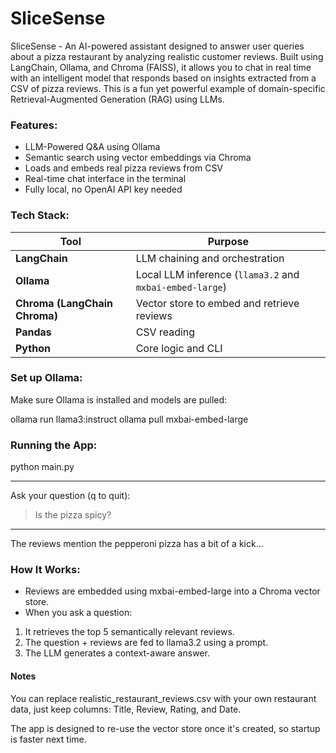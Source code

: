 # SliceSense
SliceSense - An AI-powered assistant designed to answer user queries about a pizza restaurant by analyzing realistic customer reviews. Built using LangChain, Ollama, and Chroma (FAISS), it allows you to chat in real time with an intelligent model that responds based on insights extracted from a CSV of pizza reviews. This is a fun yet powerful example of domain-specific Retrieval-Augmented Generation (RAG) using LLMs.

### Features:
- LLM-Powered Q&A using Ollama
- Semantic search using vector embeddings via Chroma
- Loads and embeds real pizza reviews from CSV
- Real-time chat interface in the terminal
- Fully local, no OpenAI API key needed

### Tech Stack:
| Tool                          | Purpose                                                  |
| ----------------------------- | -------------------------------------------------------- |
| **LangChain**                 | LLM chaining and orchestration                           |
| **Ollama**                    | Local LLM inference (`llama3.2` and `mxbai-embed-large`) |
| **Chroma (LangChain Chroma)** | Vector store to embed and retrieve reviews               |
| **Pandas**                    | CSV reading                                              |
| **Python**                    | Core logic and CLI                                       |

### Set up Ollama:
Make sure Ollama is installed and models are pulled:

ollama run llama3:instruct
ollama pull mxbai-embed-large

### Running the App:
python main.py

-------------------------------
Ask your question (q to quit):
> Is the pizza spicy?
-------------------------------

The reviews mention the pepperoni pizza has a bit of a kick...

### How It Works:
- Reviews are embedded using mxbai-embed-large into a Chroma vector store.
- When you ask a question:
1. It retrieves the top 5 semantically relevant reviews.
2. The question + reviews are fed to llama3.2 using a prompt.
3. The LLM generates a context-aware answer.

#### Notes
You can replace realistic_restaurant_reviews.csv with your own restaurant data, just keep columns: Title, Review, Rating, and Date.

The app is designed to re-use the vector store once it's created, so startup is faster next time.
